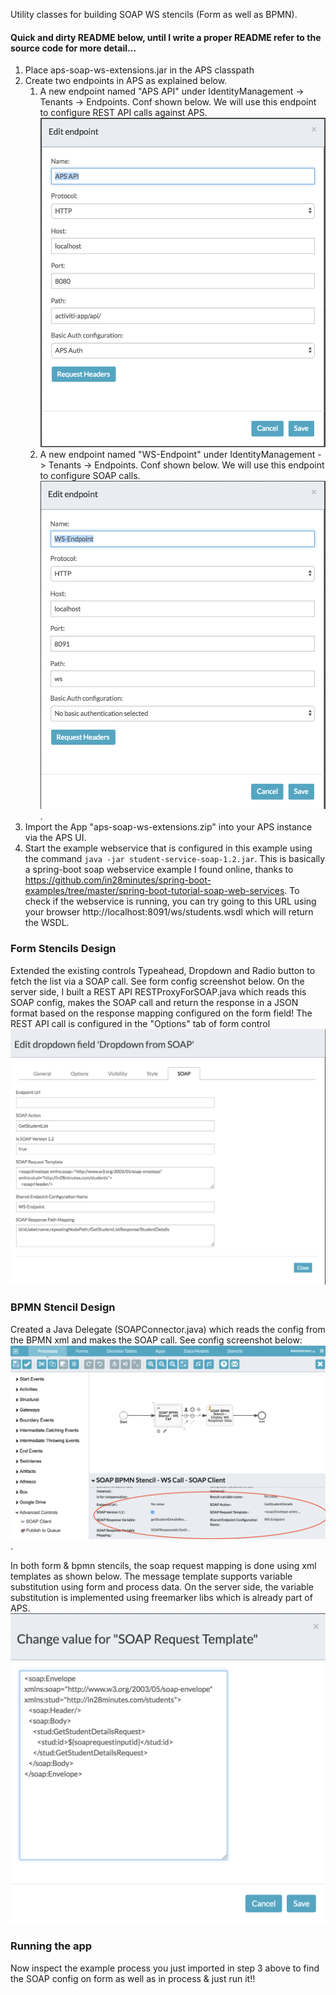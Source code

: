 Utility  classes for building SOAP WS stencils (Form as well as BPMN).


#### Quick and dirty README below, until I write a proper README refer to the source code for more detail...

1. Place aps-soap-ws-extensions.jar in the APS classpath
2. Create two endpoints in APS as explained below.
	1. A new endpoint named "APS API" under IdentityManagement -> Tenants -> Endpoints. Conf shown below. We will use this endpoint to configure REST API calls against APS.
		![](screenshots/aps-api-conf.png) 
	2. A new endpoint named "WS-Endpoint" under IdentityManagement -> Tenants -> Endpoints. Conf shown below. We will use this endpoint to configure SOAP calls.
		![](screenshots/soap-endpoint.png).
3. Import the App "aps-soap-ws-extensions.zip" into your APS instance via the APS UI.
4. Start the example webservice that is configured in this example using the command `java -jar student-service-soap-1.2.jar`. This is basically a spring-boot soap webservice example I found online, thanks to https://github.com/in28minutes/spring-boot-examples/tree/master/spring-boot-tutorial-soap-web-services. To check if the webservice is running, you can try going to this URL using your browser http://localhost:8091/ws/students.wsdl which will return the WSDL.

### Form Stencils Design
Extended the existing controls Typeahead, Dropdown and Radio button to fetch the list via a SOAP call. See form config screenshot below. On the server side, I built a REST API RESTProxyForSOAP.java which reads this SOAP config, makes the SOAP call and return the response in a JSON format based on the response mapping configured on the form field! The REST API call is configured in the "Options" tab of form control
![](screenshots/form-soap-conf.png)

### BPMN Stencil Design
Created a Java Delegate (SOAPConnector.java) which reads the config from the BPMN xml and makes the SOAP call. See config screenshot below: 
![](screenshots/bpmn-soap-conf.png).

In both form & bpmn stencils, the soap request mapping is done using xml templates as shown below. The message template supports variable substitution using form and process data. On the server side, the variable substitution is implemented using freemarker libs which is already part of APS.
![](screenshots/soap-req-template.png)

### Running the app
Now inspect the example process you just imported in step 3 above to find the SOAP config on form as well as in process & just run it!!

	

